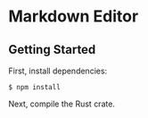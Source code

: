 # Markdown Editor


## Getting Started

First, install dependencies:

```console
$ npm install
```

Next, compile the Rust crate.

[pulldown-cmark]: https://lib.rs/pulldown-cmark
